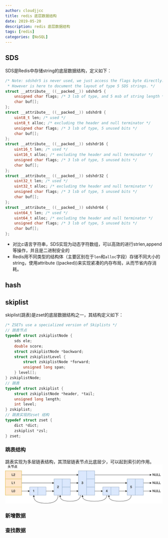 ```yaml
---
author: cloudjjcc
title: redis 底层数据结构
date: 2019-05-20
description: redis 底层数据结构
tags: [redis]
categories: [NoSQL]
---
```


## SDS

SDS是Redis中存储string的底层数据结构，定义如下：
``` c
/* Note: sdshdr5 is never used, we just access the flags byte directly.
 * However is here to document the layout of type 5 SDS strings. */
struct __attribute__ ((__packed__)) sdshdr5 {
    unsigned char flags; /* 3 lsb of type, and 5 msb of string length */
    char buf[];
};
struct __attribute__ ((__packed__)) sdshdr8 {
    uint8_t len; /* used */
    uint8_t alloc; /* excluding the header and null terminator */
    unsigned char flags; /* 3 lsb of type, 5 unused bits */
    char buf[];
};
struct __attribute__ ((__packed__)) sdshdr16 {
    uint16_t len; /* used */
    uint16_t alloc; /* excluding the header and null terminator */
    unsigned char flags; /* 3 lsb of type, 5 unused bits */
    char buf[];
};
struct __attribute__ ((__packed__)) sdshdr32 {
    uint32_t len; /* used */
    uint32_t alloc; /* excluding the header and null terminator */
    unsigned char flags; /* 3 lsb of type, 5 unused bits */
    char buf[];
};
struct __attribute__ ((__packed__)) sdshdr64 {
    uint64_t len; /* used */
    uint64_t alloc; /* excluding the header and null terminator */
    unsigned char flags; /* 3 lsb of type, 5 unused bits */
    char buf[];
};

```
* 对比c语言字符串，SDS实现为动态字符数组，可以高效的进行strlen,append等操作，并且是二进制安全的
* Redis用不同类型的结构体（主要区别在于`len`和`alloc`字段）存储不同大小的string，使用attribute ((packed))来实现紧凑的内存布局，从而节省内存消耗。

## hash


## skiplist
skiplist(跳表)是zset的底层数据结构之一，其结构定义如下：
``` c
/* ZSETs use a specialized version of Skiplists */
// 跳表节点
typedef struct zskiplistNode {
    sds ele;
    double score;
    struct zskiplistNode *backward;
    struct zskiplistLevel {
        struct zskiplistNode *forward;
        unsigned long span;
    } level[];
} zskiplistNode;
// 跳表
typedef struct zskiplist {
    struct zskiplistNode *header, *tail;
    unsigned long length;
    int level;
} zskiplist;
// 跳表实现的zset 结构
typedef struct zset {
    dict *dict;
    zskiplist *zsl;
} zset;
```

### 跳表结构
跳表实现为多层链表结构，其顶层链表节点比底层少，可以起到索引的作用。
![alt 跳表结构](skiplist.webp)

### 新增数据


### 查找数据


